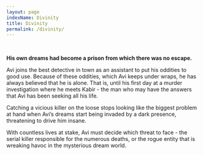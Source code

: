 ```yaml
---
layout: page
indexName: Divinity
title: Divinity
permalink: /divinity/
---
```



&nbsp;
&nbsp;
<p>
  <b>His own dreams had become a prison from which there was no escape.</b>
</p>

<p>
  Avi joins the best detective in town as an assistant to put his oddities to good use. Because of these oddities, which Avi keeps under wraps, he has always believed that he is alone. That is, until his first day at a murder investigation where he meets Kabir - the man who may have the answers that Avi has been seeking all his life.
</p>

<p>
  Catching a vicious killer on the loose stops looking like the biggest problem at hand when Avi’s dreams start being invaded by a dark presence, threatening to drive him insane.
</p>

<p>
  With countless lives at stake, Avi must decide which threat to face - the serial killer responsible for the numerous deaths, or the rogue entity that is wreaking havoc in the mysterious dream world.
</p>
